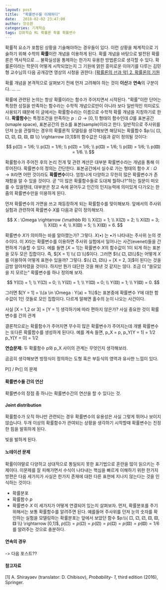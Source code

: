 ```yaml
---
layout: post
title:  "확률변수를 이해하다"
date:   2018-02-02 23:47:00
author: 장승환
categories: 기계학습
tags: 강화학습 RL 확률론 확률 확률변수 
---
```


확률적 요소가 포함된 상황을 기술해야하는 경우들이 있다. 이런 상황을 체계적으로 기술하기 위해 수학의 **확률**이란 개념을 이용하게 된다. 확률 개념을 바탕으로 발전된 확률론은 역사적으로 ...  불확실성을 통제하는 한가지 유용한 방법론으로 생각할 수 있다. 확률론이라는 학문이 어떻게 시작되었는지 그 기원에 얽힌 흥미로운 이야기를 다루는 김민형 교수님의 다음 공개강연 영상의 시청을 권한다: [[확률론의 선과 악] 2. 확률론의 기원](http://tv.naver.com/v/1402550)

확률 개념을 본격적으로 살펴보기 전에 먼저 고려해야 하는 것이 **이산**과 **연속**의 구분이다.
... ...

확률에 관련된 논의는 항상 확률이라는 함수가 주어지면서 시작된다. "확률"이란 단어는 특정한 성질을 만족하는 함수라는 수학적 개념으로만이 아니라 보다 일반적인 의미로도 사용되기 떄문에 이 글에서는 확률함수라는 이름으로 수학적 확률 개념을 지칭하기로 한다.
**확률함수**는 특정조건을 만족하는 $p: \Omega \rightarrow [0,1]$ 형태의 함수인데 $\Omega$를 표본공간(smaple space), 표본공간의 원소를 표본(sample)이라고 한다. 일반적으로 주사위를 던져 눈을 관찰하는 경우의 확률론적 모델링을 생각해보면 해당되는 확률함수 
$p:\\{ ⚀, ⚁, ⚂, ⚃, ⚄, ⚅ \\} \rightarrow [0,1]$의 함수값은 다음과 같이 정의될 것이다:

$$
p(⚀) = 1/6;  \\
p(⚁) = 1/6;  \\
p(⚂) = 1/6;  \\
p(⚃) = 1/6;  \\
p(⚄) = 1/6;  \\
p(⚅) = 1/6.  \\
$$

확률함수가 주어진 후의 논리 전개 및 관련 계산은 대부분 확률변수라는 개념을 통해 이루어진다. 확률변수의 정의는 간단한다. 표본공간에서 실수로 가는 형태의 함수 $X: \Omega \rightarrow {\mathbb R}$라면 어떤 것이라도 **확률변수**이다. 엄청나게 다양하고 무한히 많은 확률변수가 존재함을 알 수 있을 것이다. 곧 “이 많은 확률함수들로 도대체 뭘하나?”하는 질문이 떠오를 수 있을텐데, 대부분은 창고 속에 묻어두고 인간의 인지능력에 의미있게 다가오는 한줌의 확률변수만을 이용하게 된다. 

먼저 확률변수의 가면을 쓰고 재등장하게 되는 확률함수를 맞이해보자. 앞에서의 주사위 실험과 관련하여 확률변수 $X$를 다음과 같이 정의해보자. 

$$
X : \Omega \rightarrow {\mathbb R} \\
X(⚀) = 1; \\
X(⚁) = 2; \\
X(⚂) = 3; \\
X(⚃) = 4; \\
X(⚄) = 5; \\
X(⚅) = 6.
$$

확률변수 $X$가 의미하는 바를 알아챘는가? 그렇다. $X(•)$ 는 •가 나타내는 주사위 눈의 갯수이다. 이 $X$라는 확률변수를 이용하면 주사위 실험에서 일어나는 사건(evenet)들을 간편하게 기술할 수 있다. 에를 들면 $[X = 1]$는 확률변수 $X$의 함수값이 1이 되게 하는 표본을 모두 모은 집합이다. 즉, $[X = 1] \\{ ⚀ \\}$이다. 그러면 $\\{ ⚁, ⚂\\}$는 어떻게 $X$를 이용하여 어떻게 표현수 있을까?
그렇다. $\\{ ⚁, ⚂\\} = [X = 2, 3]$이 된다는 것을 금방 알아차렸을 것이다. 하지만 뭔가 대단한 것을 해낸 것 같지는 않다. 
조금 더 “쓸모있을 지 모르는” 확률변수를 하나 정의해 보자. 

$$
Y(⚀) = 1; \\
Y(⚁) = 0; \\
Y(⚂) = 1; \\
Y(⚃) = 0; \\
Y(⚄) = 1; \\
Y(⚅) = 0.
$$

그러면 $[Y = 1] = \\{a \in \Omega : Y(a) = 1\\}$는 표본중에 확률변수 $Y$에 대한 함수값이 1인 것들로 모인 집합이다. 다르게 말해면 홀수의 눈이 나오는 사건이다. 

사실 [X = 1,2 or 3] = [Y = 1]
생각하기에 따라 편하지 않은가?
사실 중요한 것이 확률변수를 간의 관계

결론적으로는 확률함수가 주어지면 무수히 많은 확률변수가 주어지는데 개별 확률변수는 또다른 확률함수를 생성하게 된다다. 예를 계속 들면, 
p_X = p, 
p_Y[Y = 1] = 1/2
p_Y[Y = 0] = 1/2

**연습문제:** 두 확률함수 p와 p_X 사이의 관계는 무엇인지 생각해보라.


곰곰히 생각해보면 방정식이 정의하는 도형 혹은 부등식의 영역과 유사한 느낌이 있다.


P[] / Pr[] 의 문제

#### 확률변수들 간의 연산

확률변수의 장점 중 하나는 확률변수간의 연산을 할 수 있다는 것. 



#### Joint distribution

확률함수가 오직 하나만 관련되는 경우 확률변수의 유용성은 사실 그렇게 뛰어나 보이지 않습니다. 두개 이상의 확률함수가 관여되는 상황을 생각하기 시작할때 확률변수는 진정한 힘을 발휘하게 된다. 

빛을 발하게 된다. 


#### 노테이션 문제

확률이야말로 다양하고 상대적으로 통일되지 못한 표기법으로 혼란을 많이 읽으키는 주제이다.
이문제를 잘 피해가면서 수식이 나타내는 핵심을 빠르게 이해하기 위한 한가지 방편은 다음 세가지가 사실은 한가지 존재에 대한 다른 표현에 지나지 않는다는 것을 인식하는 것이다:
* 확률분포
* 확률함수 $p$
* 확률변수 $X$
이 세가지가 어떻게 연결되어 있는지 살펴보자. 
먼저, 확률분포를 주기 위해서는 보통 확률함수를 알려주면 된다. 
예를들어 주사위를 던져 눈의 숫자를 확인하는 실험을 모델링하는 확률분포는 앞에서 보았던 함수 
$p:\\{ ⚀, ⚁, ⚂, ⚃, ⚄, ⚅ \\} \rightarrow [0,1]$, 
$p(⚀) = p(⚁) = p(⚂) = p(⚃) = p(⚄) = p(⚅) = 1/6$를 알려주는 것으로 충분하다.


#### 연속의 경우

-> 다음 포스트??

#### 참고자료

[1] A. Shirayaev (translator: D. Chibisov), *Probability- 1*, third edition (2016), Springer.





